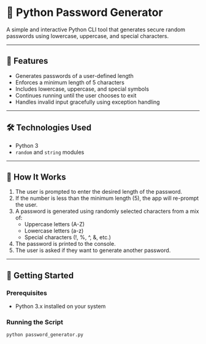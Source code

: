 # 🔐 Python Password Generator

A simple and interactive Python CLI tool that generates secure random passwords using lowercase, uppercase, and special characters.

---

## 🧰 Features

- Generates passwords of a user-defined length
- Enforces a minimum length of 5 characters
- Includes lowercase, uppercase, and special symbols
- Continues running until the user chooses to exit
- Handles invalid input gracefully using exception handling

---

## 🛠️ Technologies Used

- Python 3
- `random` and `string` modules

---

## 📜 How It Works

1. The user is prompted to enter the desired length of the password.
2. If the number is less than the minimum length (5), the app will re-prompt the user.
3. A password is generated using randomly selected characters from a mix of:
   - Uppercase letters (A-Z)
   - Lowercase letters (a-z)
   - Special characters (!, %, ^, &, etc.)
4. The password is printed to the console.
5. The user is asked if they want to generate another password.

---

## 🚀 Getting Started

### Prerequisites

- Python 3.x installed on your system

### Running the Script

```bash
python password_generator.py
